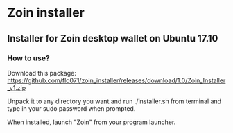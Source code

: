 # Zoin installer

## Installer for Zoin desktop wallet on Ubuntu 17.10

### How to use?

Download this package: https://github.com/flo071/zoin_installer/releases/download/1.0/Zoin_Installer_v1.zip

Unpack it to any directory you want and run ./installer.sh from terminal and type in your sudo password when prompted.

When installed, launch "Zoin" from your program launcher.
